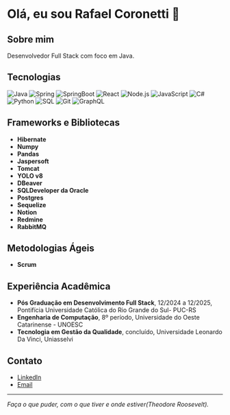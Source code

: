 # Olá, eu sou Rafael Coronetti 👋

## Sobre mim
Desenvolvedor Full Stack com foco em Java. 

## Tecnologias
![Java](https://img.shields.io/badge/Java-%23ED8B00.svg?style=flat&logo=java&logoColor=white)
![Spring](https://img.shields.io/badge/Spring-%236DB33F.svg?style=flat&logo=spring&logoColor=white)
![SpringBoot](https://img.shields.io/badge/Spring%20Boot-%236DB33F.svg?style=flat&logo=spring-boot&logoColor=white)
![React](https://img.shields.io/badge/React-%2361DAFB.svg?style=flat&logo=react&logoColor=black)
![Node.js](https://img.shields.io/badge/Node.js-%23339933.svg?style=flat&logo=node-dot-js&logoColor=white)
![JavaScript](https://img.shields.io/badge/JavaScript-%23F7DF1E.svg?style=flat&logo=javascript&logoColor=black)
![C#](https://img.shields.io/badge/C%23-%23239120.svg?style=flat&logo=c-sharp&logoColor=white)
![Python](https://img.shields.io/badge/Python-%233776AB.svg?style=flat&logo=python&logoColor=white)
![SQL](https://img.shields.io/badge/SQL-%234477A3.svg?style=flat&logo=sql&logoColor=white)
![Git](https://img.shields.io/badge/Git-%23F05032.svg?style=flat&logo=git&logoColor=white)
![GraphQL](https://img.shields.io/badge/GraphQL-%23E10098.svg?style=flat&logo=graphql&logoColor=white)

## Frameworks e Bibliotecas
- **Hibernate**
- **Numpy**
- **Pandas**
- **Jaspersoft**
- **Tomcat**
- **YOLO v8**
- **DBeaver**
- **SQLDeveloper da Oracle**
- **Postgres**
- **Sequelize**
- **Notion**
- **Redmine**
- **RabbitMQ**


## Metodologias Ágeis
- **Scrum**

## Experiência Acadêmica
- **Pós Graduação em Desenvolvimento Full Stack**, 12/2024 a 12/2025, Pontifícia Universidade Católica do Rio Grande do Sul- PUC-RS
- **Engenharia de Computação**, 8º período, Universidade do Oeste Catarinense - UNOESC
- **Tecnologia em Gestão da Qualidade**, concluído, Universidade Leonardo Da Vinci, Uniasselvi

## Contato
- [LinkedIn](https://www.linkedin.com/in/rafaelcoronetti/)
- [Email](mailto:rafaelcoronetti@gmail.com)

---

_Faça o que puder, com o que tiver e onde estiver(Theodore Roosevelt)._
